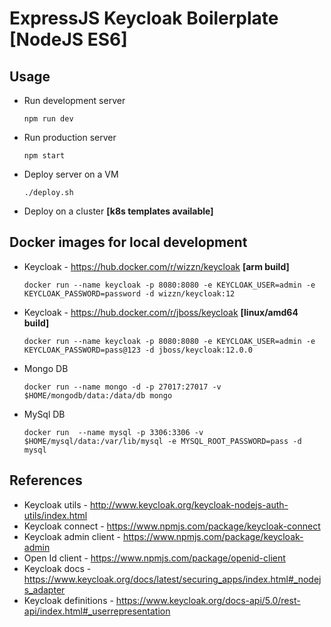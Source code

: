 # ExpressJS Keycloak Boilerplate [NodeJS ES6]

## Usage

- Run development server
  
  ```
  npm run dev
  ```

- Run production server
  
  ```
  npm start
  ```

- Deploy server on a VM
  ```
  ./deploy.sh
  ```

- Deploy on a cluster **[k8s templates available]**


## Docker images for local development

-   Keycloak - https://hub.docker.com/r/wizzn/keycloak **[arm build]**

    ```
    docker run --name keycloak -p 8080:8080 -e KEYCLOAK_USER=admin -e KEYCLOAK_PASSWORD=password -d wizzn/keycloak:12
    ```

-   Keycloak - https://hub.docker.com/r/jboss/keycloak **[linux/amd64 build]**

    ```
    docker run --name keycloak -p 8080:8080 -e KEYCLOAK_USER=admin -e KEYCLOAK_PASSWORD=pass@123 -d jboss/keycloak:12.0.0
    ```

-   Mongo DB

    ```
    docker run --name mongo -d -p 27017:27017 -v $HOME/mongodb/data:/data/db mongo
    ```

-   MySql DB

    ```
    docker run  --name mysql -p 3306:3306 -v $HOME/mysql/data:/var/lib/mysql -e MYSQL_ROOT_PASSWORD=pass -d mysql
    ```

## References

-   Keycloak utils - http://www.keycloak.org/keycloak-nodejs-auth-utils/index.html
-   Keycloak connect - https://www.npmjs.com/package/keycloak-connect
-   Keycloak admin client - https://www.npmjs.com/package/keycloak-admin
-   Open Id client - https://www.npmjs.com/package/openid-client
-   Keycloak docs - https://www.keycloak.org/docs/latest/securing_apps/index.html#_nodejs_adapter
-   Keycloak definitions - https://www.keycloak.org/docs-api/5.0/rest-api/index.html#_userrepresentation
